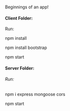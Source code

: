 Beginnings of an app!

#### Client Folder:

Run:

npm install

npm install bootstrap

npm start

#### Server Folder:

###### Run:

npm i express mongoose cors

npm start
